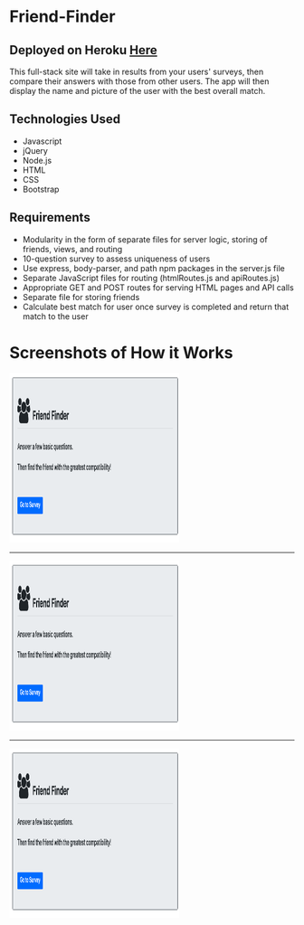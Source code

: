# Friend-Finder

<h2>Deployed on Heroku <a href="https://peaceful-sea-36908.herokuapp.com">Here</a></h2>

<p>This full-stack site will take in results from your users' surveys, then compare their answers with those from other users. The app will then display the name and picture of the user with the best overall match.</p>

<h2>Technologies Used</h2>
<ul>
<li>Javascript</li>
<li>jQuery</li>
<li>Node.js</li>
<li>HTML</li>
<li>CSS</li>
<li>Bootstrap</li>
</ul>

<h2>Requirements</h2> 
<ul>
<li>Modularity in the form of separate files for server logic, storing of friends, views, and routing</li>
<li>10-question survey to assess uniqueness of users</li>
<li>Use express, body-parser, and path npm packages in the server.js file</li>
<li>Separate JavaScript files for routing (htmlRoutes.js and apiRoutes.js)</li>
<li>Appropriate GET and POST routes for serving HTML pages and API calls</li>
<li>Separate file for storing friends</li>
<li>Calculate best match for user once survey is completed and return that match to the user</li>
</ul>

<h1>Screenshots of How it Works</h1>
 <div>
 <img src="/screenshots/1.png" width="300px" height="300px"> 
 </div>
<hr>
  <div>
 <img src="/screenshots/1.png" width="300px" height="300px"> 
 </div>
 <hr>
 <div>
 <img src="/screenshots/1.png" width="300px" height="300px"> 
 </div>